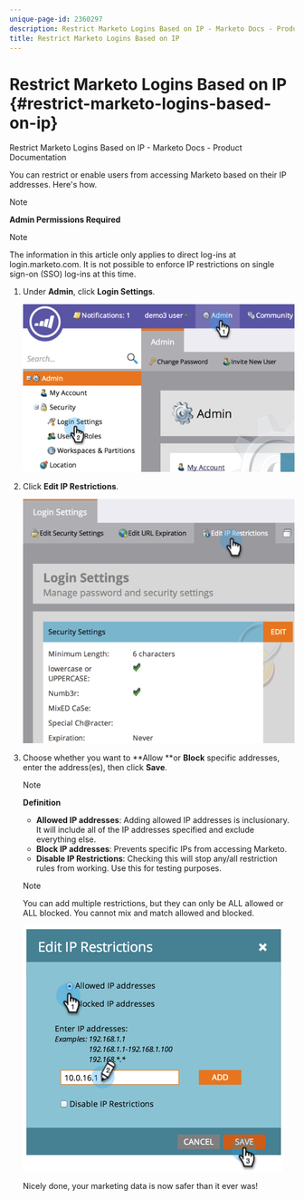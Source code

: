 ```yaml
---
unique-page-id: 2360297
description: Restrict Marketo Logins Based on IP - Marketo Docs - Product Documentation
title: Restrict Marketo Logins Based on IP
---
```


# Restrict Marketo Logins Based on IP {#restrict-marketo-logins-based-on-ip}

Restrict Marketo Logins Based on IP - Marketo Docs - Product Documentation

You can restrict or enable users from accessing Marketo based on their IP addresses. Here's how.

>[!NOTE]
>
>**Admin Permissions Required**

>[!NOTE]
>
>The information in this article only applies to direct log-ins at login.marketo.com. It is not possible to enforce IP restrictions on single sign-on (SSO) log-ins at this time.

1. Under **Admin**, click **Login Settings**.

   ![](assets/image2014-9-16-12-3a57-3a56.png)

1. Click **Edit IP Restrictions**.

   ![](assets/image2014-9-16-12-3a58-3a13.png)

1. Choose whether you want to **Allow **or **Block** specific addresses, enter the address(es), then click **Save**.

   >[!NOTE]
   >
   >**Definition**
   >
   >    
   >    
   >    * **Allowed IP addresses**: Adding allowed IP addresses is inclusionary. It will include all of the IP addresses specified and exclude everything else.
   >    * **Block IP addresses**: Prevents specific IPs from accessing Marketo.
   >    * **Disable IP Restrictions**: Checking this will stop any/all restriction rules from working. Use this for testing purposes.
   >    
   >

   >[!NOTE]
   >
   >
   >You can add multiple restrictions, but they can only be ALL allowed or ALL blocked. You cannot mix and match allowed and blocked.

   ![](assets/image2014-9-16-13-3a9-3a40.png)

   Nicely done, your marketing data is now safer than it ever was!


